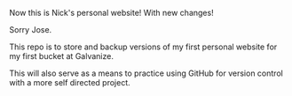 Now this is Nick's personal website!
With new changes!

Sorry Jose.

This repo is to store and backup versions of my first personal
website for my first bucket at Galvanize.

This will also serve as a means to practice using GitHub for 
version control with a more self directed project.
